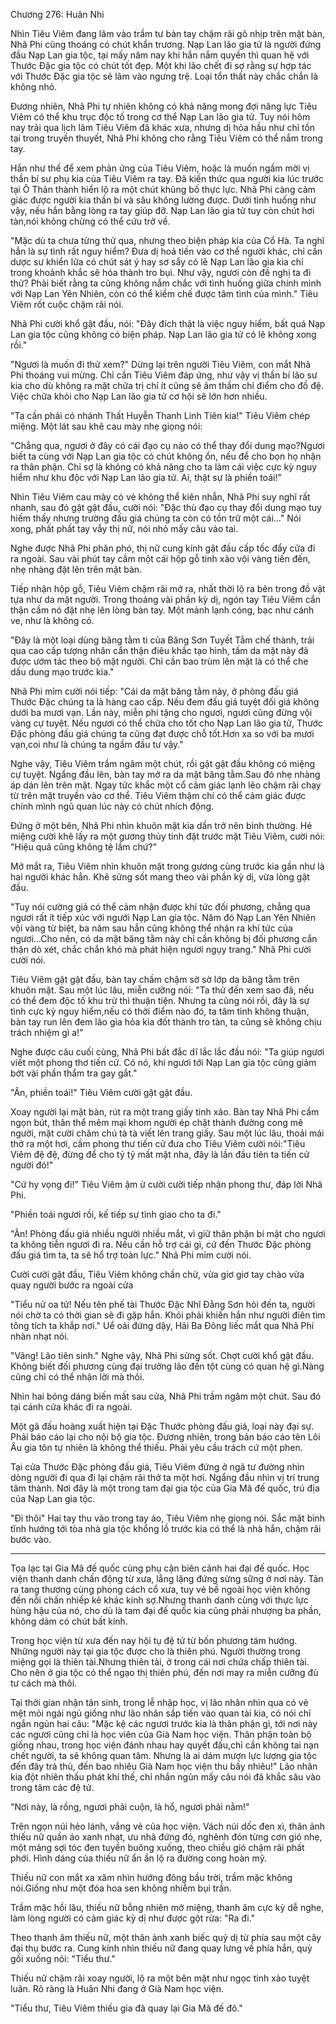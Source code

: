 




Chương 276: Huân Nhi


Nhìn Tiêu Viêm đang lâm vào trầm tư bàn tay chậm rãi gõ nhịp trên mặt bàn, Nhã Phi cũng thoáng có chút khẩn trương. Nạp Lan lão gia tử là người đứng đầu Nạp Lan gia tộc, tại mấy năm nay khi hắn nắm quyền thì quan hệ với Thước Đặc gia tộc có chút tốt đẹp. Một khi lão chết đi sợ rằng sự hợp tác với Thước Đặc gia tộc sẽ lâm vào ngưng trệ. Loại tổn thất này chắc chắn là không nhỏ.

Đương nhiên, Nhã Phi tự nhiên không có khả năng mong đợi năng lực Tiêu Viêm có thể khu trục độc tố trong cơ thể Nạp Lan lão gia tử. Tuy nói hôm nay trải qua lịch lãm Tiêu Viêm đã khác xưa, nhưng dị hỏa hầu như chỉ tồn tại trong truyền thuyết, Nhã Phi không cho rằng Tiêu Viêm có thể nắm trong tay.

Hắn như thế để xem phản ứng của Tiêu Viêm, hoặc là muốn ngầm mời vị thần bí sư phụ kia của Tiêu Viêm ra tay. Đã kiến thức qua người kia lúc trước tại Ô Thản thành hiển lộ ra một chút khủng bố thực lực. Nhã Phi càng cảm giác được người kia thần bí và sâu không lường được. Dưới tình huống như vậy, nếu hắn bằng lòng ra tay giúp đỡ. Nạp Lan lão gia tử tuy còn chút hơi tàn,nói không chừng có thể cứu trở về.

"Mặc dù ta chưa từng thử qua, nhưng theo biện pháp kia của Cổ Hà. Ta nghĩ hẳn là sự tình rất nguy hiểm? Đưa dị hoả tiến vào cơ thể người khác, chỉ cần dược sư khiển lửa có chút sát ý hay sơ sẩy có lẽ Nạp Lan lão gia kia chỉ trong khoảnh khắc sẽ hóa thành tro bụi. Như vậy, ngươi còn đề nghị ta đi thử? Phải biết rằng ta cũng không nắm chắc với tình huống giữa chính mình với Nạp Lan Yên Nhiên, còn có thể kiềm chế được tâm tình của mình." Tiêu Viêm rốt cuộc chậm rãi nói.

Nhã Phi cười khổ gật đầu, nói: "Đây đích thật là việc nguy hiểm, bất quá Nạp Lan gia tộc cũng không có biện pháp. Nạp Lan lão gia tử có lẽ không xong rồi."

"Ngươi là muốn đi thử xem?" Dừng lại trên người Tiêu Viêm, con mắt Nhã Phi thoáng vui mừng. Chỉ cần Tiêu Viêm đáp ứng, như vậy vị thần bí lão sư kia cho dù không ra mặt chữa trị chí ít cũng sẽ âm thầm chỉ điểm cho đồ đệ. Việc chữa khỏi cho Nạp Lan lão gia tử cơ hội sẽ lớn hơn nhiều.

"Ta cần phải có nhánh Thất Huyễn Thanh Linh Tiên kia!" Tiêu Viêm chép miệng. Một lát sau khẽ cau mày nhẹ giọng nói:

"Chẳng qua, ngươi ở đây có cái đạo cụ nào có thể thay đổi dung mạo?Ngươi biết ta cùng với Nạp Lan gia tộc có chút không ổn, nếu để cho bọn họ nhận ra thân phận. Chỉ sợ là không có khả năng cho ta làm cái việc cực kỳ nguy hiểm như khu độc với Nạp Lan lão gia tử. Ai, thật sự là phiền toái!"

Nhìn Tiêu Viêm cau mày có vẻ không thể kiên nhẫn, Nhã Phi suy nghĩ rất nhanh, sau đó gật gật đầu, cười nói: "Đặc thù đạo cụ thay đổi dung mạo tuy hiếm thấy nhưng trường đấu giá chúng ta còn có tồn trữ một cái…" Nói xong, phất phất tay vẫy thị nữ, nói nhỏ mấy câu vào tai.

Nghe được Nhã Phi phân phó, thị nữ cung kính gật đầu cấp tốc đẩy cửa đi ra ngoài. Sau vài phút tay cầm một cái hộp gỗ tinh xảo vội vàng tiến đến, nhẹ nhàng đặt lên trên mặt bàn.

Tiếp nhận hộp gỗ, Tiêu Viêm chậm rãi mở ra, nhất thời lộ ra bên trong đồ vật tựa như da mặt người. Trong thoáng vài phần kỳ dị, ngón tay Tiêu Viêm cẩn thận cầm nó đặt nhẹ lên lòng bàn tay. Một mảnh lạnh cóng, bạc như cánh ve, như là không có.

"Đây là một loại dùng băng tằm ti của Băng Sơn Tuyết Tằm chế thành, trải qua cao cấp tượng nhân cẩn thận điêu khắc tạo hình, tấm da mặt này đã được ướm tác theo bộ mặt người. Chỉ cần bao trùm lên mặt là có thể che dấu dung mạo trước kia."

Nhã Phi mỉm cười nói tiếp: "Cái da mặt băng tằm này, ở phòng đấu giá Thước Đặc chúng ta là hàng cao cấp. Nếu đem đấu giá tuyệt đối giá không dưới ba mươi vạn. Lần này, miễn phí tặng cho ngươi, ngươi cũng đừng vội vàng cự tuyệt. Nếu ngươi có thể chữa cho tốt cho Nạp Lan lão gia tử, Thước Đặc phòng đấu giá chúng ta cũng đạt được chỗ tốt.Hơn xa so với ba mươi vạn,coi như là chúng ta ngầm đầu tư vậy."

Nghe vậy, Tiêu Viêm trầm ngâm một chút, rồi gật gật đầu không có miệng cự tuyệt. Ngẩng đầu lên, bàn tay mở ra da mặt băng tằm.Sau đó nhẹ nhàng áp dán lên trên mặt. Ngay tức khắc một cổ cảm giác lạnh lẽo chậm rãi chạy từ trên mặt truyền vào cơ thể. Tiêu Viêm thậm chí có thể cảm giác được chính mình ngũ quan lúc này có chút nhích động.

Đứng ở một bên, Nhã Phi nhìn khuôn mặt kia dần trở nên bình thường. Hé miệng cười khẽ lấy ra một gương thủy tinh đặt trước mặt Tiêu Viêm, cười nói: "Hiệu quả cũng không tệ lắm chứ?"

Mở mắt ra, Tiêu Viêm nhìn khuôn mặt trong gương cùng trước kia gần như là hai người khác hẳn. Khẽ sửng sốt mang theo vài phần kỳ dị, vừa lòng gật đầu.

"Tuy nói cường giả có thể cảm nhận được khí tức đối phương, chẳng qua ngươi rất ít tiếp xúc với ngưới Nạp Lan gia tộc. Năm đó Nạp Lan Yên Nhiên vội vàng từ biệt, ba năm sau hẳn cũng không thể nhận ra khí tức của ngươi…Cho nên, có da mặt băng tằm này chỉ cần không bị đối phương cẩn thận dò xét, chắc chắn khó mà phát hiện ngươi ngụy trang." Nhã Phi cười cười nói.

Tiêu Viêm gật gật đầu, bàn tay chầm chậm sờ sờ lớp da băng tằm trên khuôn mặt. Sau một lúc lâu, miễn cưỡng nói: "Ta thử đến xem sao đã, nếu có thể đem độc tố khu trừ thì thuận tiện. Nhưng ta cũng nói rồi, đây là sự tình cực kỳ nguy hiểm,nếu có thời điểm nào đó, ta tâm tình không thuận, bàn tay run lên đem lão gia hỏa kia đốt thành tro tàn, ta cũng sẽ không chịu trách nhiệm gì a!"

Nghe được câu cuối cùng, Nhã Phi bất đắc dĩ lắc lắc đầu nói: "Ta giúp ngươi viết một phong thơ tiến cử. Có nó, khi ngươi tới Nạp Lan gia tộc cũng giảm bớt vài phần thẩm tra gay gắt."

"Ân, phiền toái!" Tiêu Viêm cười gật gật đầu.

Xoay người lại mặt bàn, rút ra một trang giấy tinh xảo. Bàn tay Nhã Phi cầm ngọn bút, thân thể mêm mại khom người ép chặt thành đường cong mê người, mặt cười chăm chú tà tà viết lên trang giấy. Sau một lúc lâu, thoải mái thở ra một hơi, cầm phong thư tiến cử đưa cho Tiêu Viêm cười nói:"Tiêu Viêm đệ đệ, đừng để cho tỷ tỷ mất mặt nha, đây là lần đầu tiên ta tiến cử người đó!"

"Cứ hy vọng đi!" Tiêu Viêm ậm ừ cười cười tiếp nhận phong thư, đáp lời Nhã Phi.

"Phiền toái ngươi rồi, kế tiếp sự tình giao cho ta đi."

"Ân! Phòng đấu giá nhiều người nhiều mắt, vì giữ thân phận bí mật cho ngươi ta không tiễn ngươi đi ra. Nếu cần hỗ trợ cái gì, cứ đến Thước Đặc phòng đấu giá tìm ta, ta sẽ hổ trợ toàn lực." Nhã Phi mỉm cười nói.

Cười cười gật đầu, Tiêu Viêm không chần chừ, vừa giơ giơ tay chào vừa quay người bước ra ngoài cửa

"Tiểu nử oa tử! Nếu tên phế tài Thước Đặc Nhĩ Đằng Sơn hỏi đến ta, người nói chờ ta có thời gian sẽ đi gặp hắn. Khỏi phải khiến hắn như người điên tìm tông tích ta khắp nơi." Uể oải đứng dậy, Hải Ba Đông liếc mắt qua Nhã Phi nhàn nhạt nói.

"Vâng! Lão tiên sinh." Nghe vậy, Nhã Phi sửng sốt. Chợt cười khổ gật đầu. Không biết đối phương cùng đại trưởng lão đến tột cùng có quan hệ gì.Nàng cũng chỉ có thể nhận lời mà thôi.

Nhìn hai bóng dáng biến mất sau cửa, Nhã Phi trầm ngâm một chút. Sau đó tại cánh cửa khác đi ra ngoài.

Một gã đấu hoàng xuất hiện tại Đặc Thước phòng đấu giá, loại này đại sự. Phải báo cáo lại cho nội bộ gia tộc. Đương nhiên, trong bản báo cáo tên Lôi Âu gia tôn tự nhiên là không thể thiếu. Phải yêu cầu trách cứ một phen.

Tại cửa Thước Đặc phòng đấu giá, Tiêu Viêm đứng ở ngã tư đường nhìn dòng người đi qua đi lại chậm rãi thở ta một hơi. Ngẩng đầu nhìn vị trí trung tâm thành. Nơi đây là một trong tam đại gia tộc của Gia Mã đế quốc, trú địa của Nạp Lan gia tộc.

"Đi thôi" Hai tay thu vào trong tay áo, Tiêu Viêm nhẹ giọng nói. Sắc mặt bình tĩnh hướng tới tòa nhà gia tộc khổng lồ trước kia có thể là nhà hắn, chậm rãi bước vào.

*****

Tọa lạc tại Gia Mã đế quốc cùng phụ cận biên cảnh hai đại đế quốc. Học viện thanh danh chấn động từ xưa, lẳng lặng đứng sừng sững ở nơi này. Tản ra tang thương cùng phong cách cổ xưa, tuy vẻ bề ngoài học viện không đến nỗi chấn nhiếp kẻ khác kinh sợ.Nhưng thanh danh cùng với thực lực hùng hậu của nó, cho dù là tam đại đế quốc kia cũng phải nhượng ba phần, không dám có chút bất kính.

Trong học viện từ xưa đến nay hội tụ đệ tử từ bốn phương tám hướng. Những người này tại gia tộc được cho là thiên phú. Người thường trong miệng gọi là thiên tài.Nhưng thiên tài, ở trong cái nơi chứa chấp thiên tài. Cho nên ở gia tộc có thể ngạo thị thiên phú, đến nơi may ra miễn cưỡng đủ tư cách mà thôi.

Tại thời gian nhận tân sinh, trong lễ nhập học, vị lão nhân nhìn qua có vẻ mệt mỏi ngái ngủ giống như lão nhân sắp tiến vào quan tài kia, có nói chỉ ngắn ngủn hai câu: "Mặc kệ các ngươi trước kia là thân phận gì, tới nơi này các ngươi cũng chỉ là học viên của Già Nam học viện. Thân phận toàn bộ giống nhau, trong học viện đánh nhau hay quyết đấu,chỉ cần không tai nạn chết người, ta sẽ không quan tâm. Nhưng là ai dám mượn lực lượng gia tộc đến đây trả thù, đến bao nhiêu Già Nam học viện thu bấy nhiêu!" Lão nhân kia đột nhiên thấu phát khí thế, chỉ nhắn ngủn mấy câu nói đã khắc sâu vào trong tâm các đệ tử.

"Nơi này, là rồng, ngươi phải cuộn, là hổ, ngươi phải nằm!"

Trên ngọn núi hẻo lánh, vắng vẻ của học viện. Vách núi dốc đen xì, thân ảnh thiếu nữ quần áo xanh nhạt, ưu nhã đứng đó, nghênh đón từng cơn gió nhẹ, một mảng sợi tóc đen tuyền buông xuống, theo chiều gió chậm rãi phất phới. Hình dáng của thiếu nữ ẩn ẩn lộ ra đường cong hoàn mỹ.

Thiếu nữ con mắt xa xăm nhìn hướng đông bầu trời, trầm mặc không nói.Giống như một đóa hoa sen không nhiễm bụi trần.

Trầm mặc hồi lâu, thiếu nữ bỗng nhiên mở miệng, thanh âm cực kỳ dễ nghe, làm lòng người có cảm giác kỳ dị như được gột rửa: "Ra đi."

Theo thanh âm thiếu nữ, một thân ảnh xanh biếc quỷ dị từ phía sau một cây đại thụ bước ra. Cung kính nhìn thiếu nữ đang quay lưng về phía hắn, quỳ gối xuống nói: "Tiểu thư."

Thiếu nữ chậm rãi xoay người, lộ ra một bên mặt như ngọc tinh xảo tuyệt luân. Rõ ràng là Huân Nhi đang ở Già Nam học viện.

"Tiểu thư, Tiêu Viêm thiếu gia đã quay lại Gia Mã đế đô."




